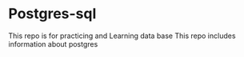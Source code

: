 # Postgres-sql
This repo is for practicing and Learning data base
This repo includes information about postgres 

